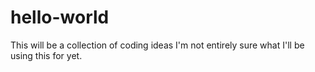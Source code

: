 # hello-world
This will be a collection of coding ideas
I'm not entirely sure what I'll be using this for yet.
